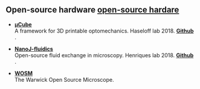 ## Open-source hardware <a href="/src/OpenHardware"> <strong> open-source hardare </strong> <a> <br>
* <a href="https://doi.org/10.5334%2Fjoh.8"> <strong> µCube </strong> <a> <br>
A framework for 3D printable optomechanics. Haseloff lab 2018.  <a href="https://mdelmans.github.io/uCube/"> <strong> Github</a> </strong> . 

* <a href="https://doi.org/10.1038/s41467-019-09231-9"> <strong> NanoJ-fluidics </strong> <a> <br>
Open-source fluid exchange in microscopy. Henriques lab 2018. <a href="https://github.com/HenriquesLab/NanoJ-Fluidics"> <strong> Github </strong> </a>. 

* <a href="https://wosmic.org/"> <strong> WOSM </strong> </a> <br>
The Warwick Open Source Microscope.
